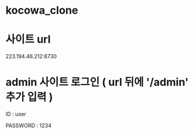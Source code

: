 # kocowa_clone

# 사이트 url

223.194.46.212:8730

# admin 사이트 로그인 ( url 뒤에 '/admin' 추가 입력 )

ID : user

PASSWORD : 1234
